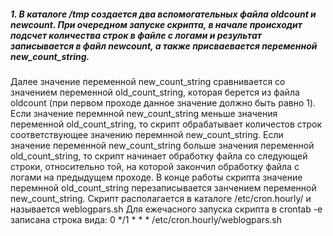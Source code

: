 ##### 1. В каталоге /tmp  создается два вспомогательных файла oldcount и newcount. При очередном запуске скрипта, в начале происходит подсчет количества строк в файле с логами и результат записывается в файл  newcount, а также присваевается переменной  new_count_string.
Далее значение переменной new_count_string сравнивается со значением переменной old_count_string, которая берется из файла oldcount (при первом проходе данное значение должно быть равно 1).
Если значение перемнной new_count_string меньше значения переменной old_count_string, то скрипт обрабатывает количестов строк соответствующее значению перемнной new_count_string.
Если значение переменной new_count_string больше значения переменной old_count_string, то скрипт начинает обработку файла со следующей строки, относительно той, на которой закончил обработку файла с логами на предыдущем проходе. 
В конце работы скрипта значение перемнной old_count_string перезаписывается занчением переменной new_count_string.
Скрипт располагается в каталоге /etc/cron.hourly/ и называется weblogpars.sh
Для ежечасного запуска скрипта в crontab -e записана строка вида:
0 */1 * * * /etc/cron.hourly/weblogpars.sh
